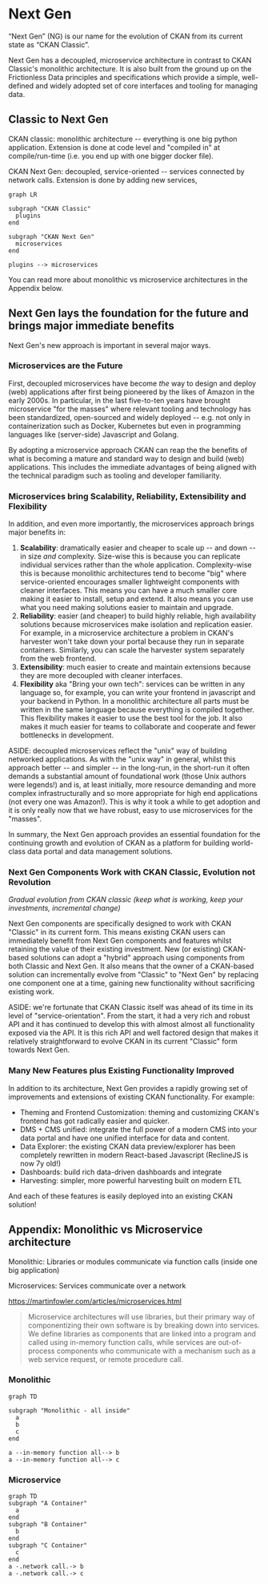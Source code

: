 # Next Gen

“Next Gen” (NG) is our name for the evolution of CKAN from its current state as “CKAN Classic”.

Next Gen has a decoupled, microservice architecture in contrast to CKAN Classic's monolithic architecture. It is also built from the ground up on the Frictionless Data principles and specifications which provide a simple, well-defined and widely adopted set of core interfaces and tooling for managing data.

## Classic to Next Gen

CKAN classic: monolithic architecture -- everything is one big python application. Extension is done at code level and "compiled in" at compile/run-time (i.e. you end up with one bigger docker file).

CKAN Next Gen: decoupled, service-oriented -- services connected by network calls. Extension is done by adding new services,

```mermaid
graph LR

subgraph "CKAN Classic"
  plugins
end

subgraph "CKAN Next Gen"
  microservices
end

plugins --> microservices
```

You can read more about monolithic vs microservice architectures in the Appendix below.


## Next Gen lays the foundation for the future and brings major immediate benefits

Next Gen's new approach is important in several major ways.

### Microservices are the Future

First, decoupled microservices have become *the* way to design and deploy (web) applications after first being pioneered by the likes of Amazon in the early 2000s. In particular, in the last five-to-ten years have brought microservice "for the masses" where relevant tooling and technology has been standardized, open-sourced and widely deployed -- e.g. not only in containerization such as Docker, Kubernetes but even in programming languages like (server-side) Javascript and Golang.

By adopting a microservice approach CKAN can reap the the benefits of what is becoming a mature and standard way to design and build (web) applications. This includes the immediate advantages of being aligned with the technical paradigm such as tooling and developer familiarity.

### Microservices bring Scalability, Reliability, Extensibility and Flexibility

In addition, and even more importantly, the microservices approach brings major benefits in:

1. **Scalability**: dramatically easier and cheaper to scale up -- and down -- in size *and* complexity. Size-wise this is because you can replicate individual services rather than the whole application. Complexity-wise this is because monolithic architectures tend to become "big" where service-oriented encourages smaller lightweight components with cleaner interfaces. This means you can have a much smaller core making it easier to install, setup and extend. It also means you can use what you need making solutions easier to maintain and upgrade.
2. **Reliability**: easier (and cheaper) to build highly reliable, high availability solutions because microservices make isolation and replication easier. For example, in a microservice architecture a problem in CKAN's harvester won't take down your portal because they run in separate containers. Similarly, you can scale the harvester system separately from the web frontend.
3. **Extensibility**: much easier to create and maintain extensions because they are more decoupled with cleaner interfaces.
4. **Flexibility** aka "Bring your own tech": services can be written in any language so, for example, you can write your frontend in javascript and your backend in Python. In a monolithic architecture all parts must be written in the same language because everything is compiled together. This flexibility makes it easier to use the best tool for the job. It also makes it much easier for teams to collaborate and cooperate and fewer bottlenecks in development.

ASIDE: decoupled microservices reflect the "unix" way of building networked applications. As with the "unix way" in general, whilst this approach better -- and simpler -- in the long-run, in the short-run it often demands a substantial amount of foundational work (those Unix authors were legends!) and is, at least initially, more resource demanding and more complex infrastructurally and so more appropriate for high end applications (not every one was Amazon!). This is why it took a while to get adoption and it is only really now that we have robust, easy to use microservices for the "masses".

In summary, the Next Gen approach provides an essential foundation for the continuing growth and evolution of CKAN as a platform for building world-class data portal and data management solutions.

### Next Gen Components Work with CKAN Classic, Evolution not Revolution

*Gradual evolution from CKAN classic (keep what is working, keep your investments, incremental change)*

Next Gen components are specifically designed to work with CKAN "Classic" in its current form. This means existing CKAN users can immediately benefit from Next Gen components and features whilst retaining the value of their existing investment. New (or existing) CKAN-based solutions can adopt a "hybrid" approach using components from both Classic and Next Gen. It also means that the owner of a CKAN-based solution can incrementally evolve from "Classic" to "Next Gen" by replacing one component one at a time, gaining new functionality without sacrificing existing work.

ASIDE: we're fortunate that CKAN Classic itself was ahead of its time in its level of "service-orientation". From the start, it had a very rich and robust API and it has continued to develop this with almost almost all functionality exposed via the API. It is this rich API and well factored design that makes it relatively straightforward to evolve CKAN in its current "Classic" form towards Next Gen.

### Many New Features plus Existing Functionality Improved

In addition to its architecture, Next Gen provides a rapidly growing set of improvements and extensions of existing CKAN functionality. For example:

* Theming and Frontend Customization: theming and customizing CKAN's frontend has got radically easier and quicker.
* DMS + CMS unified: integrate the full power of a modern CMS into your data portal and have one unified interface for data and content.
* Data Explorer: the existing CKAN data preview/explorer has been completely rewritten in modern React-based Javascript (ReclineJS is now 7y old!)
* Dashboards: build rich data-driven dashboards and integrate
* Harvesting: simpler, more powerful harvesting built on modern ETL

And each of these features is easily deployed into an existing CKAN solution!


## Appendix: Monolithic vs Microservice architecture

Monolithic: Libraries or modules communicate via function calls (inside one big application)

Microservices: Services communicate over a network

https://martinfowler.com/articles/microservices.html

> Microservice architectures will use libraries, but their primary way of componentizing their own software is by breaking down into services. We define libraries as components that are linked into a program and called using in-memory function calls, while services are out-of-process components who communicate with a mechanism such as a web service request, or remote procedure call.


### Monolithic

```mermaid
graph TD

subgraph "Monolithic - all inside"
  a
  b
  c
end

a --in-memory function all--> b
a --in-memory function all--> c
```

### Microservice

```mermaid
graph TD
subgraph "A Container"
  a
end
subgraph "B Container"
  b
end
subgraph "C Container"
  c
end
a -.network call.-> b
a -.network call.-> c
```

<mermaid />

